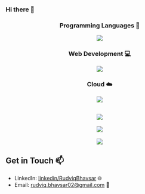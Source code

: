 ### Hi there 👋

### <p align="center">Programming Languages 🚀</p>
<p align="center">
<a href="https://skillicons.dev">
  <img src="https://skillicons.dev/icons?i=py,cpp,java" />
</a>
</p>

### <p align="center">Web Development 💻</p>
<p align="center">    
<a href="https://skillicons.dev">
  <img src="https://skillicons.dev/icons?i=react,js,css,html,mysql" />
</a>
</p>
    
### <p align="center">Cloud ☁️</p>
<p align="center">
<a href="https://skillicons.dev">
  <img src="https://skillicons.dev/icons?i=azure,docker,aws" />
</a>
</p>


      
<p align="center">
  </br>
  
  <a href="https://git.io/streak-stats">
    <img src=https://streak-stats.demolab.com/?user=Rudviq&&theme=tokyonight&&hide_border=true&card_width=495>
  </a>
   
  </br>
  </br>
        
  <a href="https://github.com/anuraghazra/github-readme-stats">
    <img src=https://github-readme-stats-git-masterrstaa-rickstaa.vercel.app/api/top-langs/?username=Rudviq&hide_border=true&langs_count=5&show_icons=true&card_width=495&theme=tokyonight&hide=Tex>
  
  </br>
  </br>

  <a href="https://github.com/anuraghazra/github-readme-stats">
    <img src=https://github-readme-stats-git-masterrstaa-rickstaa.vercel.app/api?username=Rudviq&hide_border=true&show_icons=true&theme=tokyonight&card_width=495 />
  </a>
    
</p>



## Get in Touch 📫
- LinkedIn: [linkedin/RudviqBhavsar](https://www.linkedin.com/in/rudviq-bhavsar-201219187/?originalSubdomain=in) 🌐
- Email: [rudviq.bhavsar02@gmail.com](mailto:rudviq.bhavsar02@gmail.com) 📧
<!--
**Rudviq/Rudviq** is a ✨ _special_ ✨ repository because its `README.md` (this file) appears on your GitHub profile.

Here are some ideas to get you started:

- 🔭 I’m currently working on ...
- 🌱 I’m currently learning ...
- 👯 I’m looking to collaborate on ...
- 🤔 I’m looking for help with ...
- 💬 Ask me about ...
- 📫 How to reach me: ...
- 😄 Pronouns: ...
- ⚡ Fun fact: ...
-->
